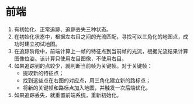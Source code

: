 # 前端

1. 有初始化、正常追踪、追踪丢失三种状态。
2. 在初始化状态中，根据左右目之间的光流匹配，寻找可以三角化的地图点，成功时建立初试地图。
3. 在追踪阶段中，前端计算上一帧的特征点到当前帧的光流，根据光流结果计算图像位姿。该计算只使用左目图像，不使用右目。
4. 如果追踪到的点较少，就判断当前帧为关键帧。对于关键帧：
    - 提取新的特征点；
    - 找到这些点在右图的对应点，用三角化建立新的路标点；
    - 将新的关键帧和路标点加入地图，并触发一次后端优化。
5. 如果追踪丢失，就重置前端系统，重新初始化。